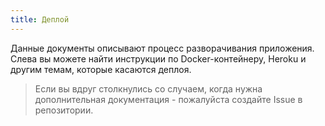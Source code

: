```yaml
---
title: Деплой
---
```


Данные документы описывают процесс разворачивания приложения. Слева вы можете найти инструкции по Docker-контейнеру, Heroku и другим темам, которые касаются деплоя.

> Если вы вдруг столкнулись со случаем, когда нужна дополнительная документация - пожалуйста создайте Issue в репозитории.
